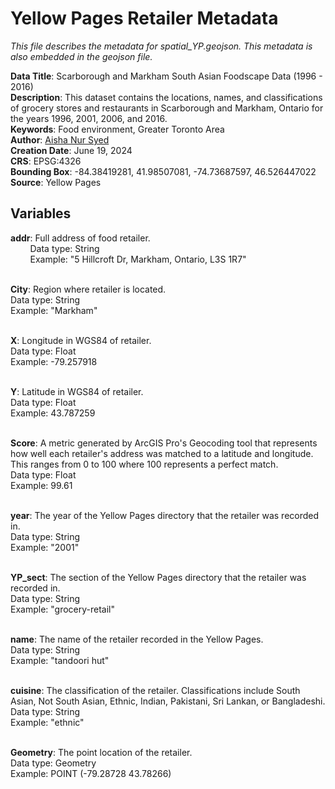 # Yellow Pages Retailer Metadata
*This file describes the metadata for spatial_YP.geojson. This metadata is also embedded in the geojson file.*

**Data Title**: Scarborough and Markham South Asian Foodscape Data (1996 - 2016) <br>
**Description**: This dataset contains the locations, names, and classifications of grocery stores and restaurants in Scarborough and Markham, Ontario for the years 1996, 2001, 2006, and 2016.<br>
**Keywords**: Food environment, Greater Toronto Area<br>
**Author**: [Aisha Nur Syed](https://aishas25.wixsite.com/aisha-syed)<br>
**Creation Date**: June 19, 2024<br>
**CRS**: EPSG:4326<br>
**Bounding Box**: -84.38419281, 41.98507081, -74.73687597, 46.526447022<br>
**Source**: Yellow Pages<br>

## Variables
**addr**: Full address of food retailer.<br>
&nbsp;&nbsp;&nbsp;&nbsp;&nbsp;&nbsp;&nbsp;&nbsp;Data type: String<br>
&nbsp;&nbsp;&nbsp;&nbsp;&nbsp;&nbsp;&nbsp;&nbsp;Example: "5 Hillcroft Dr, Markham, Ontario, L3S 1R7"<br><br>

**City**: Region where retailer is located.<br>
    Data type: String<br>
    Example: "Markham"<br><br>

**X**: Longitude in WGS84 of retailer.<br>
    Data type: Float<br>
    Example: -79.257918<br><br>

**Y**: Latitude in WGS84 of retailer.<br>
    Data type: Float<br>
    Example: 43.787259<br><br>
   
**Score**: A metric generated by ArcGIS Pro's Geocoding tool that represents how well each retailer's address was matched to a latitude and longitude. This ranges from 0 to 100 where 100 represents a perfect match.<br>
    Data type: Float<br>
    Example: 99.61<br><br>
    
**year**: The year of the Yellow Pages directory that the retailer was recorded in.<br>
    Data type: String<br>
    Example: "2001"<br><br>

**YP_sect**: The section of the Yellow Pages directory that the retailer was recorded in.<br>
    Data type: String<br>
    Example: "grocery-retail"<br><br>
    
**name**: The name of the retailer recorded in the Yellow Pages.<br>
    Data type: String<br>
    Example: "tandoori hut"<br><br>

**cuisine**: The classification of the retailer. Classifications include South Asian, Not South Asian, Ethnic, Indian, Pakistani, Sri Lankan, or Bangladeshi.<br>
    Data type: String<br>
    Example: "ethnic"<br><br>

**Geometry**: The point location of the retailer.<br>
    Data type: Geometry<br>
    Example: POINT (-79.28728 43.78266)
